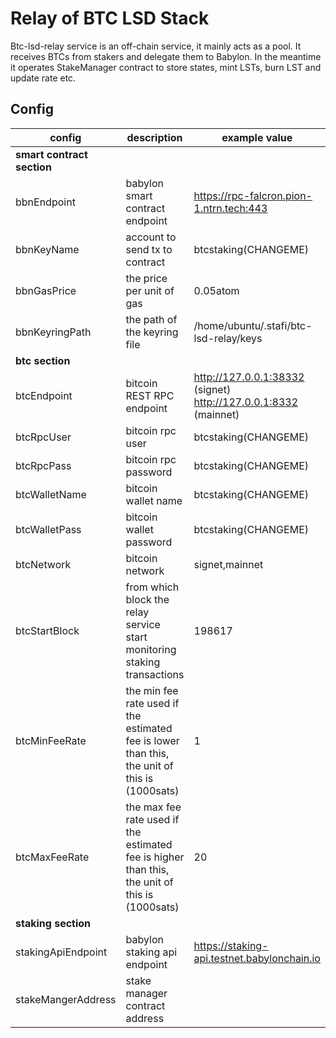 # Relay of BTC LSD Stack

Btc-lsd-relay service is an off-chain service, it mainly acts as a pool. It receives BTCs from stakers and delegate them to Babylon. In the meantime it operates StakeManager contract to store states, mint LSTs, burn LST and update rate etc.

## Config

| config | description | example value |
| --- | --- | --- |
| **smart contract section** | | |
| bbnEndpoint | babylon smart contract endpoint | https://rpc-falcron.pion-1.ntrn.tech:443  |
| bbnKeyName  | account to send tx to contract | btcstaking(CHANGEME) |
| bbnGasPrice | the price per unit of gas | 0.05atom |
| bbnKeyringPath | the path of the keyring file  | /home/ubuntu/.stafi/btc-lsd-relay/keys |
| **btc section** | | |
| btcEndpoint | bitcoin REST RPC endpoint | http://127.0.0.1:38332 (signet)<br/>http://127.0.0.1:8332 (mainnet) |
| btcRpcUser | bitcoin rpc user | btcstaking(CHANGEME) |
| btcRpcPass | bitcoin rpc password | btcstaking(CHANGEME) |
| btcWalletName | bitcoin wallet name | btcstaking(CHANGEME) |
| btcWalletPass | bitcoin wallet password | btcstaking(CHANGEME) |
| btcNetwork | bitcoin network | signet,mainnet |
| btcStartBlock | from which block the relay service start monitoring staking transactions  | 198617 |
| btcMinFeeRate | the min fee rate used if the estimated fee is lower than this, the unit of this is (1000sats) | 1 |
| btcMaxFeeRate | the max fee rate used if the estimated fee is higher than this, the unit of this is (1000sats) | 20 |
| **staking section** | | |
| stakingApiEndpoint | babylon staking api endpoint | https://staking-api.testnet.babylonchain.io |
| stakeMangerAddress | stake manager contract address | |
